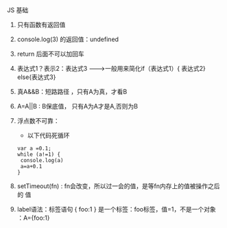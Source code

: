 JS 基础

1. 只有函数有返回值

2. console.log(3) 的返回值：undefined

3. return 后面不可以加回车

4. 表达式1？表示2：表达式3   --->一般用来简化if（表达式1）{ 表达式2} else{表达式3}

5. 真A&&B：短路路径 ，只有A为真，才看B

6. A=A||B :   B保底值，  只有A为A才是A,否则为B

7. 浮点数不可靠：

   - 以下代码死循环

   ```
   var a =0.1;
   while (a!=1) {
   	console.log(a)
   	a=a+0.1
   }
   ```

8. setTimeout(fn) :  fn会改变，所以过一会的值，是等fn内存上的值被操作之后的 值

9. label语法：标签语句 { foo:1 } 是一个标签：foo标签，值=1，不是一个对象 ：A={foo:1} 